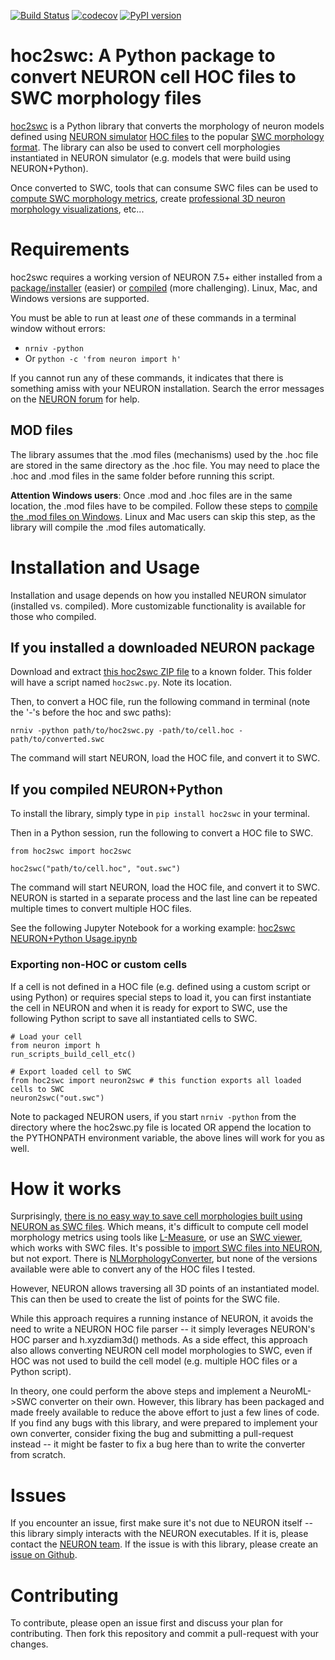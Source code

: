 [![Build Status](https://travis-ci.com/JustasB/hoc2swc.svg?branch=master)](https://travis-ci.com/JustasB/hoc2swc)
[![codecov](https://codecov.io/gh/JustasB/hoc2swc/branch/master/graph/badge.svg)](https://codecov.io/gh/JustasB/hoc2swc)
[![PyPI version](https://badge.fury.io/py/hoc2swc.svg)](https://badge.fury.io/py/hoc2swc)

# hoc2swc: A Python package to convert NEURON cell HOC files to SWC morphology files

[hoc2swc](https://pypi.org/project/hoc2swc/) is a Python library that converts the morphology of neuron models defined using [NEURON simulator](https://neuron.yale.edu) [HOC files](https://www.neuron.yale.edu/neuron/static/new_doc/programming/hocsyntax.html) to the popular [SWC morphology format](http://www.neuronland.org/NLMorphologyConverter/MorphologyFormats/SWC/Spec.html). The library can also be used to convert cell morphologies instantiated in NEURON simulator (e.g. models that were build using NEURON+Python).

Once converted to SWC, tools that can consume SWC files can be used to [compute SWC morphology metrics](https://pypi.org/project/pylmeasure/), create [professional 3D neuron morphology visualizations](https://github.com/MartinPyka/SWC2Blender), etc...

# Requirements

hoc2swc requires a working version of NEURON 7.5+ either installed from a [package/installer](https://www.neuron.yale.edu/neuron/download) (easier) or [compiled](https://neurojustas.com/2018/03/27/tutorial-installing-neuron-simulator-with-python-on-ubuntu-linux/) (more challenging). Linux, Mac, and Windows versions are supported.

You must be able to run at least *one* of these commands in a terminal window without errors:
 - `nrniv -python`
 - Or `python -c 'from neuron import h'`

If you cannot run any of these commands, it indicates that there is something amiss with your NEURON installation. Search the error messages on the [NEURON forum](https://www.neuron.yale.edu/phpBB/) for help.

## MOD files
The library assumes that the .mod files (mechanisms) used by the .hoc file are stored in the same
directory as the .hoc file. You may need to place the .hoc and .mod files in the same folder before running this script.

**Attention Windows users**: Once .mod and .hoc files are in the same location, the .mod files have to be compiled. Follow
 these steps to [compile the .mod files on Windows](https://www.neuron.yale.edu/neuron/static/docs/nmodl/mswin.html#v51).
 Linux and Mac users can skip this step, as the library will compile the .mod files automatically.

# Installation and Usage

Installation and usage depends on how you installed NEURON simulator (installed vs. compiled). More customizable functionality is available for those who compiled.

## If you installed a downloaded NEURON package
Download and extract [this hoc2swc ZIP file](https://github.com/JustasB/hoc2swc/archive/master.zip) to a known folder. This folder will have a script named `hoc2swc.py`. Note its location.

Then, to convert a HOC file, run the following command in terminal (note the '-'s before the hoc and swc paths):

`nrniv -python path/to/hoc2swc.py -path/to/cell.hoc -path/to/converted.swc`

The command will start NEURON, load the HOC file, and convert it to SWC.

## If you compiled NEURON+Python

To install the library, simply type in `pip install hoc2swc` in your terminal.

Then in a Python session, run the following to convert a HOC file to SWC.

```
from hoc2swc import hoc2swc

hoc2swc("path/to/cell.hoc", "out.swc")
```

The command will start NEURON, load the HOC file, and convert it to SWC. NEURON is started in a separate process and the last line can be repeated multiple times to convert multiple HOC files.

See the following Jupyter Notebook for a working example: [hoc2swc NEURON+Python Usage.ipynb](https://github.com/JustasB/hoc2swc/blob/master/hoc2swc%20NEURON%2BPython%20Usage.ipynb)

### Exporting non-HOC or custom cells 
If a cell is not defined in a HOC file (e.g. defined using a custom script or using Python) or requires special steps to load it, you can first instantiate the cell in NEURON and when it is ready for export to SWC, use the following Python script to save all instantiated cells to SWC.

```
# Load your cell
from neuron import h
run_scripts_build_cell_etc()

# Export loaded cell to SWC
from hoc2swc import neuron2swc # this function exports all loaded cells to SWC
neuron2swc("out.swc")
```

Note to packaged NEURON users, if you start `nrniv -python` from the directory where the hoc2swc.py file is located OR append the location to the PYTHONPATH environment variable, the above lines will work for you as well.

# How it works
Surprisingly, [there is no easy way to save cell morphologies built using NEURON as SWC files](https://www.neuron.yale.edu/phpBB/viewtopic.php?t=787). Which means, it's
difficult to compute cell model morphology metrics using tools like [L-Measure](http://cng.gmu.edu:8080/Lm/), or use an [SWC viewer](https://neuroinformatics.nl/HBP/morphology-viewer/), which works with SWC
files. It's possible to [import SWC files into NEURON](https://www.neuron.yale.edu/phpBB/viewtopic.php?t=3257), but not export. There is [NLMorphologyConverter](http://www.neuronland.org/NLMorphologyConverter/NLMorphologyConverter.html), but none of the versions available were able to convert any of the HOC files I tested.

However, NEURON allows traversing all 3D points of an instantiated model. This can then be used to create the list of points for the SWC file.

While this approach requires a running instance of NEURON, it avoids the need to write a NEURON HOC file parser --
it simply leverages NEURON's HOC parser and h.xyzdiam3d() methods. As a side effect, this approach also allows converting 
NEURON cell model morphologies to SWC, even if HOC was not used to build the cell model (e.g. multiple 
HOC files or a Python script).

In theory, one could perform the above steps and implement a NeuroML->SWC converter on their own. However, this library has been packaged and made freely available to reduce the above effort to just a few lines of code. If you find any bugs with this library, and were prepared to implement your own converter, consider fixing the bug and submitting a pull-request instead -- it might be faster to fix a bug here than to write the converter from scratch.

# Issues
If you encounter an issue, first make sure it's not due to NEURON itself -- this library simply interacts with the NEURON executables. If it is, please contact the [NEURON team](https://www.neuron.yale.edu/phpBB/). If the issue is with this library, please create an [issue on Github](https://github.com/JustasB/hoc2swc/issues).

# Contributing

To contribute, please open an issue first and discuss your plan for contributing. Then fork this repository and commit a pull-request with your changes.
